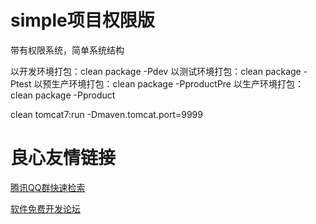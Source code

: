# simple项目权限版
带有权限系统，简单系统结构

以开发环境打包：clean package -Pdev
以测试环境打包：clean package -Ptest
以预生产环境打包：clean package -PproductPre 
以生产环境打包：clean package -Pproduct 


clean tomcat7:run -Dmaven.tomcat.port=9999

 # 良心友情链接

[腾讯QQ群快速检索](http://u.720life.cn/s/8cf73f7c)

[软件免费开发论坛](http://u.720life.cn/s/bbb01dc0)